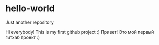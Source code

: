 # hello-world
Just another repository

Hi everybody!
This is my first github project :)
Привет!
Это мой первый гитхаб проект :)

